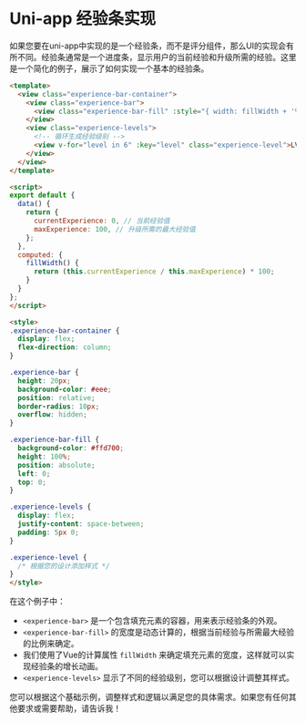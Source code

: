 
# Uni-app 经验条实现

如果您要在uni-app中实现的是一个经验条，而不是评分组件，那么UI的实现会有所不同。经验条通常是一个进度条，显示用户的当前经验和升级所需的经验。这里是一个简化的例子，展示了如何实现一个基本的经验条。

```html
<template>
  <view class="experience-bar-container">
    <view class="experience-bar">
      <view class="experience-bar-fill" :style="{ width: fillWidth + '%' }"></view>
    </view>
    <view class="experience-levels">
      <!-- 循环生成经验级别 -->
      <view v-for="level in 6" :key="level" class="experience-level">LV{{ level }}</view>
    </view>
  </view>
</template>

<script>
export default {
  data() {
    return {
      currentExperience: 0, // 当前经验值
      maxExperience: 100, // 升级所需的最大经验值
    };
  },
  computed: {
    fillWidth() {
      return (this.currentExperience / this.maxExperience) * 100;
    }
  }
};
</script>

<style>
.experience-bar-container {
  display: flex;
  flex-direction: column;
}

.experience-bar {
  height: 20px;
  background-color: #eee;
  position: relative;
  border-radius: 10px;
  overflow: hidden;
}

.experience-bar-fill {
  background-color: #ffd700;
  height: 100%;
  position: absolute;
  left: 0;
  top: 0;
}

.experience-levels {
  display: flex;
  justify-content: space-between;
  padding: 5px 0;
}

.experience-level {
  /* 根据您的设计添加样式 */
}
</style>
```

在这个例子中：

- `<experience-bar>` 是一个包含填充元素的容器，用来表示经验条的外观。
- `<experience-bar-fill>` 的宽度是动态计算的，根据当前经验与所需最大经验的比例来确定。
- 我们使用了Vue的计算属性 `fillWidth` 来确定填充元素的宽度，这样就可以实现经验条的增长动画。
- `<experience-levels>` 显示了不同的经验级别，您可以根据设计调整其样式。

您可以根据这个基础示例，调整样式和逻辑以满足您的具体需求。如果您有任何其他要求或需要帮助，请告诉我！
